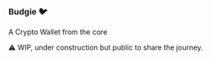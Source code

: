 ### Budgie 🐦
A Crypto Wallet from the core

⚠️ WIP, under construction but public to share the journey.
